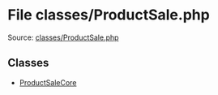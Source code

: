 File classes/ProductSale.php
=========

Source: [classes/ProductSale.php](https://github.com/PrestaShop/PrestaShop/blob/1.5.5.0/classes/ProductSale.php)


Classes
-------

* [ProductSaleCore](class.ProductSaleCore.md)


